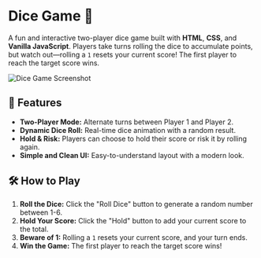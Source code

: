# Dice Game 🎲

A fun and interactive two-player dice game built with **HTML**, **CSS**, and **Vanilla JavaScript**. Players take turns rolling the dice to accumulate points, but watch out—rolling a `1` resets your current score! The first player to reach the target score wins.

![Dice Game Screenshot]([https://imgur.com/a/iFtVWJZ](https://imgur.com/a/iFtVWJZ))

## 🚀 Features
- **Two-Player Mode:** Alternate turns between Player 1 and Player 2.
- **Dynamic Dice Roll:** Real-time dice animation with a random result.
- **Hold & Risk:** Players can choose to hold their score or risk it by rolling again.
- **Simple and Clean UI:** Easy-to-understand layout with a modern look.

## 🛠️ How to Play
1. **Roll the Dice:** Click the "Roll Dice" button to generate a random number between 1-6.
2. **Hold Your Score:** Click the "Hold" button to add your current score to the total.
3. **Beware of 1:** Rolling a `1` resets your current score, and your turn ends.
4. **Win the Game:** The first player to reach the target score wins!
